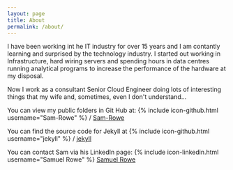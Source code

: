 ```yaml
---
layout: page
title: About
permalink: /about/
---
```


I have been working int he IT industry for over 15 years and I am contantly learning and surprised by the technology industry.  I started out working in Infrastructure, hard wiring servers and spending hours in data centres running analytical programs to increase the performance of the hardware at my disposal.

Now I work as a consultant Senior Cloud Engineer doing lots of interesting things that my wife and, sometimes, even I don't understand...


<!--[jekyllrb.com](http://jekyllrb.com/)  How to add in a website within MD pages-->

You can view my public folders in Git Hub at:
{% include icon-github.html username="Sam-Rowe" %} /
[Sam-Rowe](https://github.com/Sam-Rowe)

You can find the source code for Jekyll at
{% include icon-github.html username="jekyll" %} /
[jekyll](https://github.com/jekyll/jekyll)

You can contact Sam via his LinkedIn page: 
{% include icon-linkedin.html username="Samuel Rowe" %}
[Samuel Rowe](https://gb.linkedin.com/SamuelRowe)
